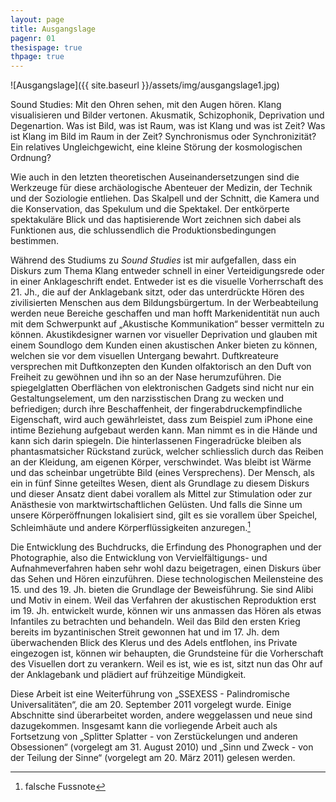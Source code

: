 ```yaml
---
layout: page
title: Ausgangslage
pagenr: 01
thesispage: true
thpage: true
---
```

![Ausgangslage]({{ site.baseurl }}/assets/img/ausgangslage1.jpg)


Sound Studies: Mit den Ohren sehen, mit den Augen hören. Klang visualisieren und Bilder vertonen. Akusmatik, Schizophonik, Deprivation und Degenartion. Was ist Bild, was ist Raum, was ist Klang und was ist Zeit? Was ist Klang im Bild im Raum in der Zeit? Synchronismus oder Synchronizität? Ein relatives Ungleichgewicht, eine kleine Störung der kosmologischen Ordnung?

Wie auch in den letzten theoretischen Auseinandersetzungen sind die Werkzeuge für diese archäologische Abenteuer der Medizin, der Technik und der Soziologie entliehen. Das Skalpell und der Schnitt, die Kamera und die Konservation, das Spekulum und die Spektakel. Der entkörperte spektakuläre Blick und das haptisierende Wort zeichnen sich dabei als Funktionen aus, die schlussendlich die Produktionsbedingungen bestimmen.

Während des Studiums zu *Sound Studies* ist mir aufgefallen, dass ein Diskurs zum Thema Klang entweder schnell in einer Verteidigungsrede oder in einer Anklageschrift endet. Entweder ist es die visuelle Vorherrschaft des 21. Jh., die auf der Anklagebank sitzt, oder das unterdrückte Hören des zivilisierten Menschen aus dem Bildungsbürgertum. In der Werbeabteilung werden neue Bereiche geschaffen und man hofft Markenidentität nun auch mit dem Schwerpunkt auf „Akustische Kommunikation“ besser vermitteln zu können. Akustikdesigner warnen vor visueller Deprivation und glauben mit einem Soundlogo dem Kunden einen akustischen Anker bieten zu können, welchen sie vor dem visuellen Untergang bewahrt. Duftkreateure versprechen mit Duftkonzepten den Kunden olfaktorisch an den Duft von Freiheit zu gewöhnen und ihn so an der Nase herumzuführen. Die spiegelglatten Oberflächen von elektronischen Gadgets sind nicht nur ein Gestaltungselement, um den narzisstischen Drang zu wecken und befriedigen; durch ihre Beschaffenheit, der fingerabdruckempfindliche Eigenschaft, wird auch gewährleistet, dass zum Beispiel zum iPhone eine intime Beziehung aufgebaut werden kann. Man nimmt es in die Hände und kann sich darin spiegeln. Die hinterlassenen Fingeradrücke bleiben als phantasmatsicher Rückstand zurück, welcher schliesslich durch das Reiben an der Kleidung, am eigenen Körper, verschwindet. Was bleibt ist Wärme und das scheinbar ungetrübte Bild (eines Versprechens). Der Mensch, als ein in fünf Sinne geteiltes Wesen, dient als Grundlage zu diesem Diskurs und dieser Ansatz dient dabei vorallem als Mittel zur Stimulation oder zur Anästhesie von marktwirtschaftlichen Gelüsten. Und falls die Sinne um unsere Körperöffnungen lokalisiert sind, gilt es sie vorallem über Speichel, Schleimhäute und andere Körperflüssigkeiten anzuregen.[^1]

Die Entwicklung des Buchdrucks, die Erfindung des Phonographen und der Photographie, also die Entwicklung von Vervielfältigungs- und Aufnahmeverfahren haben sehr wohl dazu beigetragen, einen Diskurs über das Sehen und Hören einzuführen. Diese technologischen Meilensteine des 15. und des 19. Jh. bieten die Grundlage der Beweisführung. Sie sind Alibi und Motiv in einem. Weil das Verfahren der akustischen Reproduktion erst im 19. Jh. entwickelt wurde, können wir uns anmassen das Hören als etwas Infantiles zu betrachten und behandeln.
Weil das Bild den ersten Krieg bereits im byzantinischen Streit gewonnen hat und im 17. Jh. dem überwachenden Blick des Klerus und des Adels entflohen, ins Private eingezogen ist, können wir behaupten, die Grundsteine für die Vorherschaft des Visuellen dort zu verankern. Weil es ist, wie es ist, sitzt nun das Ohr auf der Anklagebank und plädiert auf frühzeitige Mündigkeit.

Diese Arbeit ist eine Weiterführung von „SSEXESS - Palindromische Universalitäten“, die am 20. September 2011 vorgelegt wurde. Einige Abschnitte sind überarbeitet worden, andere weggelassen und neue sind dazugekommen. Insgesamt kann die vorliegende Arbeit auch als Fortsetzung von „Splitter Splatter - von Zerstückelungen und anderen Obsessionen“ (vorgelegt am 31. August 2010) und „Sinn und Zweck - von der Teilung der Sinne“ (vorgelegt am 20. März 2011) gelesen werden.

[^1]: falsche Fussnote
